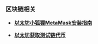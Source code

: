 ### 区块链相关

- [**以太坊小狐狸MetaMask安装指南**](https://github.com/typ0520/typ0520.github.io/tree/master/%E4%BB%A5%E5%A4%AA%E5%9D%8A%E5%B0%8F%E7%8B%90%E7%8B%B8MetaMask%E5%AE%89%E8%A3%85%E6%8C%87%E5%8D%97)

- [**以太坊获取测试链代币**](https://github.com/typ0520/typ0520.github.io/tree/master/%E4%BB%A5%E5%A4%AA%E5%9D%8A%E8%8E%B7%E5%8F%96%E6%B5%8B%E8%AF%95%E9%93%BE%E4%BB%A3%E5%B8%81)